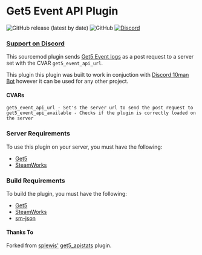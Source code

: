 # Get5 Event API Plugin

![GitHub release (latest by date)](https://img.shields.io/github/v/release/yannickgloster/get5_eventapi?color=blueviolet&style=for-the-badge) ![GitHub](https://img.shields.io/github/license/yannickgloster/get5_eventapi?color=orange&style=for-the-badge) [![Discord](https://img.shields.io/discord/762204302348517377?color=blue&style=for-the-badge)](https://discord.gg/aZfjp6V)

### **[Support on Discord](https://discord.gg/aZfjp6V)**

This sourcemod plugin sends [Get5 Event logs](https://github.com/splewis/get5/wiki/Event-logs) as a post request to a server set with the CVAR `get5_event_api_url`.

This plugin this plugin was built to work in conjuction with [Discord 10man Bot](https://github.com/yannickgloster/discord-10man) however it can be used for any other project.

#### CVARs
```
get5_event_api_url - Set's the server url to send the post request to
get5_event_api_available - Checks if the plugin is correctly loaded on the server
```

### Server Requirements

To use this plugin on your server, you must have the following:

- [Get5](https://github.com/splewis/get5)
- [SteamWorks](https://forums.alliedmods.net/showthread.php?t=229556)

### Build Requirements

To build the plugin, you must have the following:

- [Get5](https://github.com/splewis/get5)
- [SteamWorks](https://raw.githubusercontent.com/KyleSanderson/SteamWorks/master/Pawn/includes/SteamWorks.inc)
- [sm-json](https://github.com/clugg/sm-json)

#### Thanks To

Forked from [splewis'](https://github.com/splewis) [get5_apistats](https://github.com/splewis/get5/blob/master/scripting/get5_apistats.sp) plugin.
